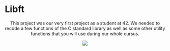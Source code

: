 # <head>Libft</head>
<p align="center">This project was our very first project as a student at 42. We needed to recode a few functions of the C standard library as well as some other utility functions that you will use during our whole cursus.</p>

<p align="center">
      	<img src="https://img.shields.io/badge/score-118%2F100-brightgreen?style=for-the-badge" />
